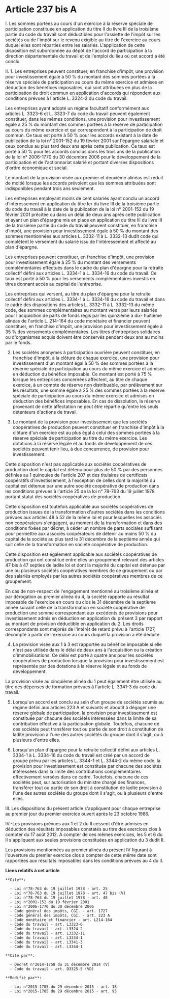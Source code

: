 # Article 237 bis A

I. Les sommes portées au cours d'un exercice à la réserve spéciale de participation constituée en application du titre II du
livre III de la troisième partie du code du travail sont déductibles pour l'assiette de l'impôt sur les sociétés ou de
l'impôt sur le revenu exigible au titre de l'exercice au cours duquel elles sont réparties entre les salariés. L'application
de cette disposition est subordonnée au dépôt de l'accord de participation à la direction départementale du travail et de
l'emploi du lieu où cet accord a été conclu. 

II. 1. Les entreprises peuvent constituer, en franchise d'impôt, une provision pour investissement égale à 50 % du montant
des sommes portées à la réserve spéciale de participation au cours du même exercice et admises en déduction des bénéfices
imposables, qui sont attribuées en plus de la participation de droit commun en application d'accords qui répondent aux
conditions prévues à l'article L. 3324-2 du code du travail. 

Les entreprises ayant adopté un régime facultatif conformément aux articles L. 3323-6 et L. 3323-7 du code du travail peuvent
également constituer, dans les mêmes conditions, une provision pour investissement égale à 25 % du montant des sommes portées
à la réserve de participation au cours du même exercice et qui correspondent à la participation de droit commun. Ce taux est
porté à 50 % pour les accords existant à la date de publication de la loi n° 2001-152 du 19 février 2001 sur l'épargne
salariale et ceux conclus au plus tard deux ans après cette publication. Ce taux est porté à 50 % pour les accords conclus
dans les trois ans de la publication de la loi n° 2006-1770 du 30 décembre 2006 pour le développement de la participation et
de l'actionnariat salarié et portant diverses dispositions d'ordre économique et social. 

Le montant de la provision visée aux premier et deuxième alinéas est réduit de moitié lorsque les accords prévoient que les
sommes attribuées sont indisponibles pendant trois ans seulement. 

Les entreprises employant moins de cent salariés ayant conclu un accord d'intéressement en application du titre Ier du livre
III de la troisième partie du code du travail à la date de la publication de la loi n° 2001-152 du 19 février 2001 précitée
ou dans un délai de deux ans après cette publication et ayant un plan d'épargne mis en place en application du titre III du
livre III de la troisième partie du code du travail peuvent constituer, en franchise d'impôt, une provision pour
investissement égale à 50 % du montant des sommes mentionnées aux articles L. 3332-11 à L. 3332-13 dudit code qui complètent
le versement du salarié issu de l'intéressement et affecté au plan d'épargne. 

Les entreprises peuvent constituer, en franchise d'impôt, une provision pour investissement égale à 25 % du montant des
versements complémentaires effectués dans le cadre du plan d'épargne pour la retraite collectif défini aux articles L. 3334-1
à L. 3334-16 du code du travail. Ce taux est porté à 50 % pour les versements complémentaires investis en titres donnant
accès au capital de l'entreprise. 

Les entreprises qui versent, au titre du plan d'épargne pour la retraite collectif défini aux articles L. 3334-1 à L. 3334-16
du code du travail et dans le cadre des dispositions des articles L. 3332-11 à L. 3332-13 du même code, des sommes
complémentaires au montant versé par leurs salariés pour l'acquisition de parts de fonds régis par les quinzième à dix-
huitième alinéas de l'article L. 214-164 du code monétaire et financier peuvent constituer, en franchise d'impôt, une
provision pour investissement égale à 35 % des versements complémentaires. Les titres d'entreprises solidaires ou
d'organismes acquis doivent être conservés pendant deux ans au moins par le fonds. 

2. Les sociétés anonymes à participation ouvrière peuvent constituer, en franchise d'impôt, à la clôture de chaque exercice,
une provision pour investissement d'un montant égal à 50 % des sommes portées à la réserve spéciale de participation au cours
du même exercice et admises en déduction du bénéfice imposable. Ce montant est porté à 75 % lorsque les entreprises
concernées affectent, au titre de chaque exercice, à un compte de réserve non distribuable, par prélèvement sur les
résultats, une somme égale à 25 % des sommes portées à la réserve spéciale de participation au cours du même exercice et
admises en déduction des bénéfices imposables. En cas de dissolution, la réserve provenant de cette affectation ne peut être
répartie qu'entre les seuls détenteurs d'actions de travail. 

3. Le montant de la provision pour investissement que les sociétés coopératives de production peuvent constituer en franchise
d'impôt à la clôture d'un exercice est au plus égal à celui des sommes portées à la réserve spéciale de participation au
titre du même exercice. Les dotations à la réserve légale et au fonds de développement de ces sociétés peuvent tenir lieu, à
due concurrence, de provision pour investissement. 

Cette disposition n'est pas applicable aux sociétés coopératives de production dont le capital est détenu pour plus de 50 %
par des personnes définies au 1 quinquies de l'article 207 et des titulaires de certificats coopératifs d'investissement, à
l'exception de celles dont la majorité du capital est détenue par une autre société coopérative de production dans les
conditions prévues à l'article 25 de la loi n° 78-763 du 19 juillet 1978 portant statut des sociétés coopératives de
production. 

Cette disposition est toutefois applicable aux sociétés coopératives de production issues de la transformation d'autres
sociétés dans les conditions prévues aux articles 48 à 52 de la même loi et pour lesquelles les associés non coopérateurs
s'engagent, au moment de la transformation et dans des conditions fixées par décret, à céder un nombre de parts sociales
suffisant pour permettre aux associés coopérateurs de détenir au moins 50 % du capital de la société au plus tard le 31
décembre de la septième année qui suit celle de la transformation en société coopérative de production. 

Cette disposition est également applicable aux sociétés coopératives de production qui ont constitué entre elles un
groupement relevant des articles 47 bis à 47 septies de ladite loi et dont la majorité du capital est détenue par une ou
plusieurs sociétés coopératives membres de ce groupement ou par des salariés employés par les autres sociétés coopératives
membres de ce groupement. 

En cas de non-respect de l'engagement mentionné au troisième alinéa et par dérogation au premier alinéa du 4, la société
rapporte au résultat imposable de l'exercice en cours ou clos le 31 décembre de la septième année suivant celle de la
transformation en société coopérative de production une somme correspondant aux excédents de provisions pour investissement
admis en déduction en application du présent 3 par rapport au montant de provision déductible en application du 2. Les droits
correspondants sont majorés de l'intérêt de retard prévu à l'article 1727, décompté à partir de l'exercice au cours duquel la
provision a été déduite. 

4. La provision visée aux 1 à 3 est rapportée au bénéfice imposable si elle n'est pas utilisée dans le délai de deux ans à
l'acquisition ou la création d'immobilisations. Ce délai est porté à quatre ans pour les sociétés coopératives de production
lorsque la provision pour investissement est représentée par des dotations à la réserve légale et au fonds de développement. 

La provision visée au cinquième alinéa du 1 peut également être utilisée au titre des dépenses de formation prévues à
l'article L. 3341-3 du code du travail. 

5. Lorsqu'un accord est conclu au sein d'un groupe de sociétés soumis au régime défini aux articles 223 A et suivants et
aboutit à dégager une réserve globale de participation, la provision pour investissement est constituée par chacune des
sociétés intéressées dans la limite de sa contribution effective à la participation globale. Toutefois, chacune de ces
sociétés peut transférer tout ou partie de son droit à constitution de ladite provision à l'une des autres sociétés du groupe
dont il s'agit, ou à plusieurs d'entre elles. 

6. Lorsqu'un plan d'épargne pour la retraite collectif défini aux articles L. 3334-1 à L. 3334-16 du code du travail est créé
par un accord de groupe prévu par les articles L. 3344-1 et L. 3344-2 du même code, la provision pour investissement est
constituée par chacune des sociétés intéressées dans la limite des contributions complémentaires effectivement versées dans
ce cadre. Toutefois, chacune de ces sociétés peut, sur autorisation du ministre chargé des finances, transférer tout ou
partie de son droit à constitution de ladite provision à l'une des autres sociétés du groupe dont il s'agit, ou à plusieurs
d'entre elles. 

III. Les dispositions du présent article s'appliquent pour chaque entreprise au premier jour du premier exercice ouvert après
le 23 octobre 1986. 

IV.-Les provisions prévues aux 1 et 2 du II cessent d'être admises en déduction des résultats imposables constatés au titre
des exercices clos à compter du 17 août 2012. A compter de ces mêmes exercices, les 5 et 6 du II s'appliquent aux seules
provisions constituées en application du 3 dudit II. 

Les provisions mentionnées au premier alinéa du présent IV figurant à l'ouverture du premier exercice clos à compter de cette
même date sont rapportées aux résultats imposables dans les conditions prévues au 4 du II.

**Liens relatifs à cet article**

	**Cite**:

	  - Loi n°78-763 du 19 juillet 1978 - art. 25
	  - Loi n°78-763 du 19 juillet 1978 - art. 47 bis (V)
	  - Loi n°78-763 du 19 juillet 1978 - art. 48
	  - Loi n°2001-152 du 19 février 2001
	  - Loi n°2006-1770 du 30 décembre 2006
	  - Code général des impôts, CGI. - art. 1727
	  - Code général des impôts, CGI. - art. 223 A
	  - Code monétaire et financier - art. L214-164
	  - Code du travail - art. L3323-6
	  - Code du travail - art. L3324-2
	  - Code du travail - art. L3332-11
	  - Code du travail - art. L3334-1
	  - Code du travail - art. L3341-3
	  - Code du travail - art. L3344-1

	**Cité par**:

	  - Décret n°2014-1758 du 31 décembre 2014 (V)
	  - Code du travail - art. D3325-5 (VD)

	**Modifié par**:

	  - Loi n°2015-1785 du 29 décembre 2015 - art. 18
	  - Loi n°2015-1785 du 29 décembre 2015 - art. 95
